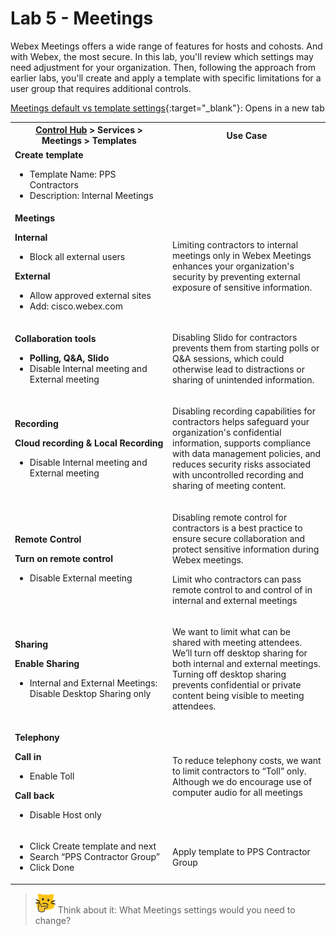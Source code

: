 # Lab 5 - Meetings
Webex Meetings offers a wide range of features for hosts and cohosts. And with Webex, the most secure.  In this lab, you'll review which settings may need adjustment for your organization. Then, following the approach from earlier labs, you'll create and apply a template with specific limitations for a user group that requires additional controls. 

[Meetings default vs template settings](template_assets/MeetingsSetting.pdf){:target="_blank"}: Opens in a new tab<br>
<table>
    <tbody>
    <tr>
    <th style="width: 50%;"><a href="http://admin.webex.com/" target="_blank">Control Hub</a> &gt; Services &gt; Meetings &gt; Templates</th>
    <th style="width: 50%;">Use Case</th>
    </tr>
    <tr>
    <td>
    <strong>Create template</strong><ul><li>Template Name: PPS Contractors</li><li>Description: Internal Meetings
    </li>
    </ul>
    </td>
    <td>
    </td>
    </tr>
    <tr><td style="width: 50%;"<p><strong>Meetings</strong></p><p><strong>Internal</strong></p><ul><li>Block all external users</li></ul><p><strong>External</strong></p><ul><li>Allow approved external sites</li><li>Add: cisco.webex.com</li></ul></td><td style="width:50%;">Limiting contractors to internal meetings only in Webex Meetings enhances your organization's security by preventing external exposure of sensitive information.</td></tr><tr><td><p><strong>Collaboration tools</strong></p><ul><li><strong>Polling, Q&amp;A, Slido</strong></li><li>Disable Internal meeting and External meeting</li></ul></td><td><p>Disabling Slido for contractors prevents them from starting polls or Q&amp;A sessions, which could otherwise lead to distractions or sharing of unintended information.</p></td></tr><tr><td><p><strong>Recording</strong></p><p><strong>Cloud recording &amp; Local Recording</strong></p><ul><li>Disable Internal meeting and External meeting</li></ul></td><td><p>Disabling recording capabilities for contractors helps safeguard your organization's confidential information, supports compliance with data management policies, and reduces security risks associated with uncontrolled recording and sharing of meeting content.</p></td></tr><tr><td><p><strong>Remote Control</strong></p><p><strong>Turn on remote control</strong></p><ul><li>Disable External meeting</li></ul></td><td><p>Disabling remote control for contractors is a best practice to ensure secure collaboration and protect sensitive information during Webex meetings.</p><p>Limit who contractors can pass remote control to and control of in internal and external meetings</p></td></tr><tr><td><p><strong>Sharing</strong></p><p><strong>Enable Sharing</strong></p><ul><li>Internal and External Meetings: Disable Desktop Sharing only</li></ul></td><td><p>We want to limit what can be shared with meeting attendees. We’ll turn off desktop sharing for both internal and external meetings. Turning off desktop sharing prevents confidential or private content being visible to meeting attendees.</p></td></tr><tr><td><p><strong>Telephony</strong></p><p><strong>Call in</strong></p><ul><li>Enable Toll</li></ul><p><strong>Call back</strong></p><ul><li>Disable Host only</li></ul></td><td><p>To reduce telephony costs, we want to limit contractors to “Toll” only. Although we do encourage use of computer audio for all meetings</p></td></tr><tr><td><ul><li>Click Create template and next</li><li>Search “PPS Contractor Group”</li><li>Click Done</li></ul></td><td><p>Apply template to PPS Contractor Group</p></td></tr></tbody></table>

>![Think about it](template_assets/thinkingcat.png) Think about it: What Meetings settings would you need to change?
